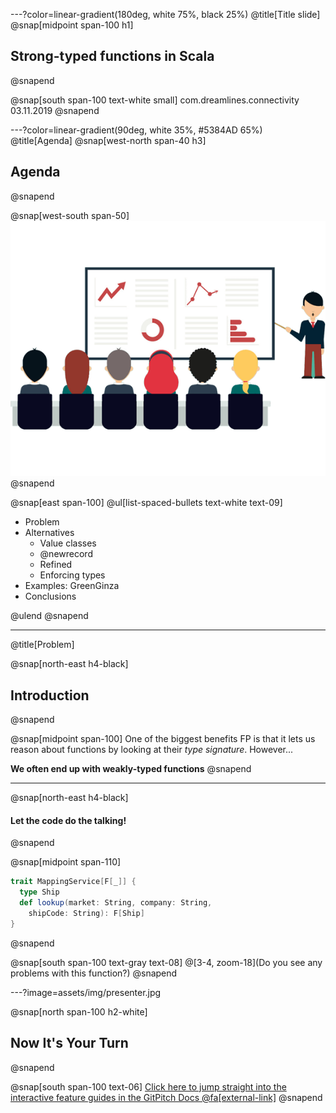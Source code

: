 ---?color=linear-gradient(180deg, white 75%, black 25%)
@title[Title slide]
@snap[midpoint span-100 h1]
## Strong-typed functions in Scala
@snapend

@snap[south span-100 text-white small]
com.dreamlines.connectivity
03.11.2019
@snapend

---?color=linear-gradient(90deg, white 35%, #5384AD 65%)
@title[Agenda]
@snap[west-north span-40 h3]
## Agenda
@snapend

@snap[west-south span-50]
![IMAGE](assets/img/presentation.png)
@snapend

@snap[east span-100]
@ul[list-spaced-bullets text-white text-09]
- Problem
- Alternatives
    - Value classes
    - @newrecord
    - Refined
    - Enforcing types
- Examples: GreenGinza
- Conclusions
    
@ulend
@snapend

---
@title[Problem]

@snap[north-east h4-black]
## Introduction
@snapend

@snap[midpoint span-100]
One of the biggest benefits FP is that it lets us reason about functions by looking at their *type signature*. However...

**We often end up with weakly-typed functions**
@snapend

---

@snap[north-east h4-black]
#### Let the code do the talking!
@snapend

@snap[midpoint span-110]
```scala zoom-12
trait MappingService[F[_]] {
  type Ship
  def lookup(market: String, company: String,
    shipCode: String): F[Ship]
}
```
@snapend

@snap[south span-100 text-gray text-08]
@[3-4, zoom-18](Do you see any problems with this function?)
@snapend


---?image=assets/img/presenter.jpg

@snap[north span-100 h2-white]
## Now It's Your Turn
@snapend

@snap[south span-100 text-06]
[Click here to jump straight into the interactive feature guides in the GitPitch Docs @fa[external-link]](https://gitpitch.com/docs/getting-started/tutorial/)
@snapend
